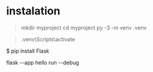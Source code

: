 # instalation

> mkdir myproject
> cd myproject
> py -3 -m venv .venv

> .venv\Scripts\activate

$ pip install Flask

flask --app hello run --debug
